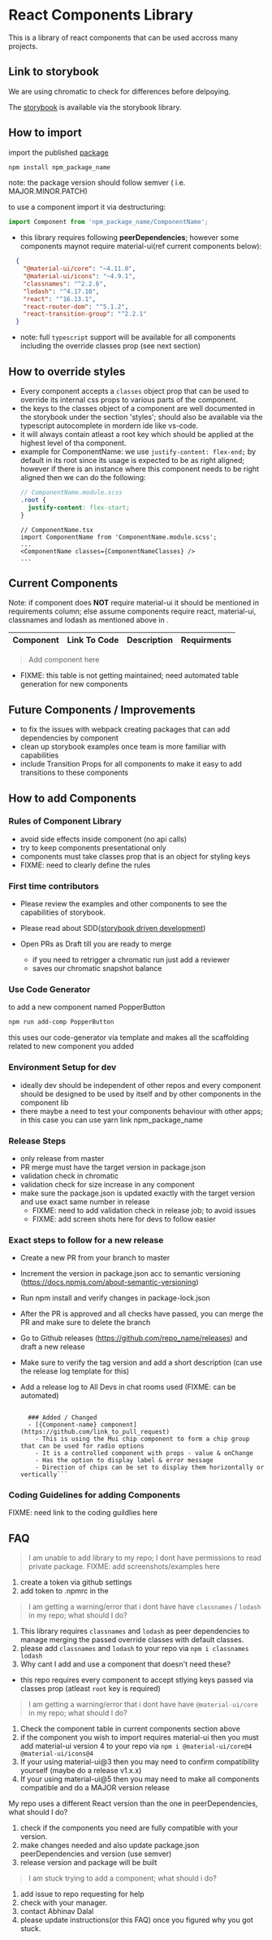 # **React Components Library**

This is a library of react components that can be used accross many projects.

## Link to storybook

We are using chromatic to check for differences before delpoying. 

The [storybook](https://www.chromatic.com/library?appId=app_id_to_be_added) is available via the storybook library.

## How to import

import the published [package](https://github.com/link_to_built_package)

```js
npm install npm_package_name
```
note: the package version should follow semver ( i.e. MAJOR.MINOR.PATCH)

to use a component import it via destructuring:

```js
import Component from 'npm_package_name/ComponentName';
```
- this library requires following **peerDependencies**; however some components maynot require material-ui(ref current components below):
```json
  {
    "@material-ui/core": "~4.11.0",
    "@material-ui/icons": "~4.9.1",
    "classnames": "^2.2.6",
    "lodash": "^4.17.10",
    "react": "^16.13.1",
    "react-router-dom": "^5.1.2",
    "react-transition-group": "^2.2.1"
  }
```

- note: full `typescript` support will be available for all components including the override classes prop (see next section)

## How to override styles

- Every component accepts a `classes` object prop that can be used to override its internal css props to various parts of the component.
- the keys to the classes object of a component are well documented in the storybook under the section 'styles'; should also be available via the typescript autocomplete in mordern ide like vs-code.
- it will always contain atleast a root key which should be applied at the highest level of tha component.
- example for ComponentName:
 we use `justify-content: flex-end;` by default in its root since its usage is expected to be as right aligned; however if there is an instance where this component needs to be right aligned then we can do the following:
  ```scss
  // ComponentName.module.scss
  .root {
    justify-content: flex-start;
  }
  ```
  ```tsx
  // ComponentName.tsx
  import ComponentName from 'ComponentName.module.scss';
  ...
  <ComponentName classes={ComponentNameClasses} />
  ...
  ```

## Current Components

Note: if component does **NOT** require material-ui it should be mentioned in requirements column; else assume components require react, material-ui, classnames and lodash as mentioned above in .

| Component | Link To Code | Description | Requirments |
| --------- | ------------ | ----------- | ----------- |

> Add component here
- FIXME: this table is not getting maintained; need automated table generation for new components

## Future Components / Improvements

- to fix the issues with webpack creating packages that can add dependencies by component
- clean up storybook examples once team is more familiar with capabilities
- include Transition Props for all components to make it easy to add transitions to these components

## How to add Components

### Rules of Component Library
- avoid side effects inside component (no api calls)
- try to keep components presentational only
- components must take classes prop that is an object for styling keys
- FIXME: need to clearly define the rules

### First time contributors
- Please review the examples and other components to see the capabilities of storybook.

- Please read about SDD([storybook driven development](https://www.codementor.io/blog/storybook-style-guide-6gd991suyd))

- Open PRs as Draft till you are ready to merge
  - if you need to retrigger a chromatic run just add a reviewer
  - saves our chromatic snapshot balance

### Use Code Generator
to add a new component named PopperButton
 ```sh
 npm run add-comp PopperButton
 ```
 this uses our code-generator via template and makes all the scaffolding related to new component you added

### Environment Setup for dev
  - ideally dev should be independent of other repos and every component should be designed to be used by itself and by other components in the component lib
  - there maybe a need to test your components behaviour with other apps; in this case you can use yarn link npm_package_name

### Release Steps
  - only release from master
  - PR merge must have the target version in package.json
  - validation check in chromatic
  - validation check for size increase in any component
  - make sure the package.json is updated exactly with the target version and use exact same number in release
    - FIXME: need to add validation check in release job; to avoid issues
    - FIXME: add screen shots here for devs to follow easier

### Exact steps to follow for a new release
  - Create a new PR from your branch to master
  - Increment the version in package.json acc to semantic versioning (https://docs.npmjs.com/about-semantic-versioning)
  - Run npm install and verify changes in package-lock.json
  - After the PR is approved and all checks have passed, you can merge the PR and make sure to delete the branch
  - Go to Github releases (https://github.com/repo_name/releases) and draft a new release
  - Make sure to verify the tag version and add a short description (can use the release log template for this)
  - Add a release log to All Devs in chat rooms used (FIXME: can be automated) 

    ```## [3.0.8] - 2021-03-16

      ### Added / Changed
      - [{Component-name} component](https://github.com/link_to_pull_request)
        - This is using the Mui chip component to form a chip group that can be used for radio options
        - It is a controlled component with props - value & onChange
        - Has the option to display label & error message
        - Direction of chips can be set to display them horizontally or vertically```

### Coding Guidelines for adding Components
FIXME: need link to the coding guildlies here

## FAQ
> I am unable to add library to my repo; I dont have permissions to read private package.
FIXME: add screenshots/examples here
1. create a token via github settings
1. add token to .npmrc in the 


> I am getting a warning/error that i dont have have `classnames` / `lodash` in my repo; what should I do?
1. This library requires `classnames` and `lodash` as peer dependencies to manage merging the passed override classes with default classes.
1. please add `classnames` and `lodash` to your repo via `npm i classnames lodash`
1. Why cant I add and use a component that doesn't need these?
  - this repo requires every component to accept stlying keys passed via classes prop (atleast `root` key is required)


> I am getting a warning/error that i dont have have `@material-ui/core` in my repo; what should I do?
1. Check the component table in current components section above
1. if the component you wish to import requires material-ui then you must add material-ui version 4 to your repo via `npm i @material-ui/core@4 @material-ui/icons@4`
1. If your using material-ui@3 then you may need to confirm compatibility yourself (maybe do a release v1.x.x) 
1. If your using material-ui@5 then you may need to make all components compatible and do a MAJOR version release

My repo uses a different React version than the one in peerDependencies, what should I do?
1. check if the components you need are fully compatible with your version.
1. make changes needed and also update package.json peerDependencies and version (use semver)
1. release version and package will be built

> I am stuck trying to add a component; what should i do?
1. add issue to repo requesting for help
1. check with your manager.
1. contact Abhinav Dalal
1. please update instructions(or this FAQ) once you figured why you got stuck.
